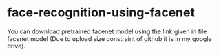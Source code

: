 # face-recognition-using-facenet
You can download pretrained facenet model using the link given in file facenet model
(Due to upload size constraint of github it is in my google drive).
